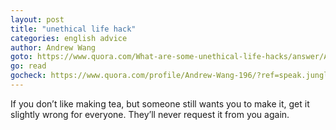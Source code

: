 ```yaml
---
layout: post
title: "unethical life hack"
categories: english advice
author: Andrew Wang
goto: https://www.quora.com/What-are-some-unethical-life-hacks/answer/Andrew-Wang-196/?ref=speak.junglestar.org
go: read
gocheck: https://www.quora.com/profile/Andrew-Wang-196/?ref=speak.junglestar.org
---
```

If you don’t like making tea, but someone still wants you to make it, get it slightly wrong for everyone. They’ll never request it from you again.
